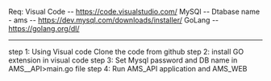 Req:
 Visual Code  -- https://code.visualstudio.com/
 MySQl   -- Dtabase name - ams                --  https://dev.mysql.com/downloads/installer/
 GoLang  --  https://golang.org/dl/
 _________________________________________________________________________
 step 1: Using Visual code Clone the code from github
 step 2: install GO extension in visual code
 step 3: Set Mysql password and DB name in AMS__API>main.go file
 step 4: Run AMS_API application and AMS_WEB 


